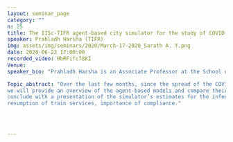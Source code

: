 ```yaml
---
layout: seminar_page
category: ""
n: 25
title: The IISc-TIFR agent-based city simulator for the study of COVID-19 spread
speaker: Prahladh Harsha (TIFR)
img: assets/img/seminars/2020/March-17-2020_Sarath A. Y.png
date: 2020-06-23 17:00:00 
recorded_video: 0bRFifc78KI
Venue: 
speaker_bio: "Prahladh Harsha is an Associate Professor at the School of Technology and Computer Science (STCS) at the Tata Institute of Fundamental Research (TIFR), Mumbai. He obtained his Bachelors degree from IIT Madras in 1998 and his Ph.D. from MIT in 2004. After MIT, he was a post-doctoral researcher at Microsoft Research, Silicon Valley, a research assistant professor at the Toyota Technological Institute at Chicago, (2005), a visiting scientist at the University of Texas at Austin and at the Technion, Israel Institute of Technology and has been at the faculty at TIFR since Dec 2009."

Topic_abstract: "Over the last few months, since the spread of the COVID-19 pandemic, several epidemiological models have been proposed to understand the spread of the infection in the population. In this talk,
we will provide an overview of the agent-based models and compare their pros-and-cons against other models. We will argue that agent-based models let one capture detailed interactions at a granular level and can thus be useful in comparing the impact of various non-pharmaceutical interventions against each other. We will then present the IISc-TIFR agent-based city simulator developed for studying the spread of the COVID-19 infection in the cities of Mumbai and Bengaluru under various “unlocking” strategies. We will
conclude with a presentation of the simulator’s estimates for the infection-spread in Mumbai under different lockdown-relaxation scenarios; containment strategies, phased opening of workplaces, gradual
resumption of train services, importance of compliance."




---
```


